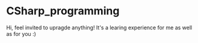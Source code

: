 # CSharp_programming
Hi, feel invited to upragde anything! It's a learing experience for me as well as for you :)
